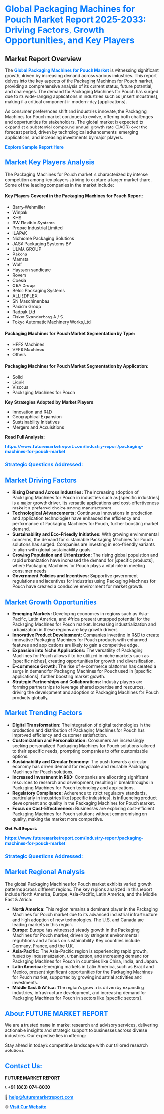 <h1 style="color: #007BFF;">Global Packaging Machines for Pouch Market Report 2025-2033: Driving Factors, Growth Opportunities, and Key Players</h1>

<section id="overview">
<h2>Market Report Overview</h2>
<p>The <a href="https://www.futuremarketreport.com/industry-report/packaging-machines-for-pouch-market" style="color: #007BFF; text-decoration: none;"><strong>Global Packaging Machines for Pouch Market</strong></a> is witnessing significant growth, driven by increasing demand across various industries. This report delves into the key aspects of the Packaging Machines for Pouch market, providing a comprehensive analysis of its current status, future potential, and challenges. The demand for Packaging Machines for Pouch has surged due to its wide-ranging applications in industries such as [insert industries], making it a critical component in modern-day [applications].</p>
<p>As consumer preferences shift and industries innovate, the Packaging Machines for Pouch market continues to evolve, offering both challenges and opportunities for stakeholders. The global market is expected to expand at a substantial compound annual growth rate (CAGR) over the forecast period, driven by technological advancements, emerging applications, and increasing investments by major players.</p>
</section>

<section id="overview">
<p><a href="https://www.futuremarketreport.com/request-sample/reportId=111308" style="color: #007BFF; text-decoration: none;"><strong>Explore Sample Report Here</strong></a></p>
</section>

<section id="key-players">
<h2 style="color: #007BFF;">Market Key Players Analysis</h2>
<p>The Packaging Machines for Pouch market is characterized by intense competition among key players striving to capture a larger market share. Some of the leading companies in the market include:</p>
<h4>Key Players Covered in the Packaging Machines for Pouch Report:</h4>
<ul><li>Barry-Wehmiller</li><li>Winpak</li><li>KHS</li><li>BW Flexible Systems</li><li>Propac Industrial Limited</li><li>ILAPAK</li><li>Nichrome Packaging Solutions</li><li>JASA Packaging Systems BV</li><li>ULMA GROUP</li><li>Pakona</li><li>Mamata</li><li>Wolf</li><li>Hayssen sandicare</li><li>Rovem</li><li>Coesia</li><li>GEA Group</li><li>Belco Packaging Systems</li><li>ALLIEDFLEX</li><li>SN Maschinenbau</li><li>Paxiom Group</li><li>Radpak Ltd</li><li>Fisker Skanderborg A / S.</li><li>Tokyo Automatic Machinery Works,Ltd</li></ul>
<h4>Packaging Machines for Pouch Market Segmentation by Type:</h4>
<ul><li>HFFS Machines</li><li>VFFS Machines</li><li>Others</li></ul>

<h4>Packaging Machines for Pouch Market Segmentation by Application:</h4>
<ul><li>Solid</li><li>Liquid</li><li>Viscous</li><li>Packaging Machines for Pouch</li></ul>
<p><strong>Key Strategies Adopted by Market Players:</strong></p>
<ul>
<li>Innovation and R&D</li>
<li>Geographical Expansion</li>
<li>Sustainability Initiatives</li>
<li>Mergers and Acquisitions</li>
</ul>
</section>

<section>
<p><strong>Read Full Analysis: </strong></p><a href="https://www.futuremarketreport.com/industry-report/packaging-machines-for-pouch-market" style="color: #007BFF; text-decoration: none;"><strong>https://www.futuremarketreport.com/industry-report/packaging-machines-for-pouch-market</strong></a>
<h3 style="color: #007BFF;">Strategic Questions Addressed:</h3>
</section>

<section id="driving-factors">
<h2 style="color: #007BFF;">Market Driving Factors</h2>
<ul>
<li><strong>Rising Demand Across Industries:</strong> The increasing adoption of Packaging Machines for Pouch in industries such as [specific industries] is a major growth driver. Its versatile applications and cost-effectiveness make it a preferred choice among manufacturers.</li>
<li><strong>Technological Advancements:</strong> Continuous innovations in production and application technologies have enhanced the efficiency and performance of Packaging Machines for Pouch, further boosting market demand.</li>
<li><strong>Sustainability and Eco-Friendly Initiatives:</strong> With growing environmental concerns, the demand for sustainable Packaging Machines for Pouch solutions has surged. Companies are investing in eco-friendly variants to align with global sustainability goals.</li>
<li><strong>Growing Population and Urbanization:</strong> The rising global population and rapid urbanization have increased the demand for [specific products], where Packaging Machines for Pouch plays a vital role in meeting consumer needs.</li>
<li><strong>Government Policies and Incentives:</strong> Supportive government regulations and incentives for industries using Packaging Machines for Pouch have created a conducive environment for market growth.</li>
</ul>
</section>

<section id="growth-opportunities">
<h2 style="color: #007BFF;">Market Growth Opportunities</h2>
<ul>
<li><strong>Emerging Markets:</strong> Developing economies in regions such as Asia-Pacific, Latin America, and Africa present untapped potential for the Packaging Machines for Pouch market. Increasing industrialization and urbanization in these regions are key growth drivers.</li>
<li><strong>Innovative Product Development:</strong> Companies investing in R&D to create innovative Packaging Machines for Pouch products with enhanced features and applications are likely to gain a competitive edge.</li>
<li><strong>Expansion into Niche Applications:</strong> The versatility of Packaging Machines for Pouch allows it to be utilized in niche markets such as [specific niches], creating opportunities for growth and diversification.</li>
<li><strong>E-commerce Growth:</strong> The rise of e-commerce platforms has created a surge in demand for Packaging Machines for Pouch used in [specific applications], further boosting market growth.</li>
<li><strong>Strategic Partnerships and Collaborations:</strong> Industry players are forming partnerships to leverage shared expertise and resources, driving the development and adoption of Packaging Machines for Pouch products globally.</li>
</ul>
</section>

<section id="trending-factors">
<h2 style="color: #007BFF;">Market Trending Factors</h2>
<ul>
<li><strong>Digital Transformation:</strong> The integration of digital technologies in the production and distribution of Packaging Machines for Pouch has improved efficiency and customer satisfaction.</li>
<li><strong>Customization and Personalization:</strong> Consumers are increasingly seeking personalized Packaging Machines for Pouch solutions tailored to their specific needs, prompting companies to offer customizable options.</li>
<li><strong>Sustainability and Circular Economy:</strong> The push towards a circular economy has driven demand for recyclable and reusable Packaging Machines for Pouch solutions.</li>
<li><strong>Increased Investment in R&D:</strong> Companies are allocating significant resources to research and development, resulting in breakthroughs in Packaging Machines for Pouch technology and applications.</li>
<li><strong>Regulatory Compliance:</strong> Adherence to strict regulatory standards, particularly in industries like [specific industries], is influencing product development and quality in the Packaging Machines for Pouch market.</li>
<li><strong>Focus on Cost-Effectiveness:</strong> Businesses are exploring cost-efficient Packaging Machines for Pouch solutions without compromising on quality, making the market more competitive.</li>
</ul>
</section>

<section>
<p><strong>Get Full Report: </strong></p><a href="https://www.futuremarketreport.com/industry-report/packaging-machines-for-pouch-market" style="color: #007BFF; text-decoration: none;"><strong>https://www.futuremarketreport.com/industry-report/packaging-machines-for-pouch-market</strong></a>
<h3 style="color: #007BFF;">Strategic Questions Addressed:</h3>
</section>


<section id="regional-analysis">
<h2 style="color: #007BFF;">Market Regional Analysis</h2>
<p>The global Packaging Machines for Pouch market exhibits varied growth patterns across different regions. The key regions analyzed in this report include North America, Europe, Asia-Pacific, Latin America, and the Middle East & Africa:</p>
<ul>
<li><strong>North America:</strong> This region remains a dominant player in the Packaging Machines for Pouch market due to its advanced industrial infrastructure and high adoption of new technologies. The U.S. and Canada are leading markets in this region.</li>
<li><strong>Europe:</strong> Europe has witnessed steady growth in the Packaging Machines for Pouch market, driven by stringent environmental regulations and a focus on sustainability. Key countries include Germany, France, and the U.K.</li>
<li><strong>Asia-Pacific:</strong> The Asia-Pacific region is experiencing rapid growth, fueled by industrialization, urbanization, and increasing demand for Packaging Machines for Pouch in countries like China, India, and Japan.</li>
<li><strong>Latin America:</strong> Emerging markets in Latin America, such as Brazil and Mexico, present significant opportunities for the Packaging Machines for Pouch market, supported by growing industrial activities and investments.</li>
<li><strong>Middle East & Africa:</strong> The region’s growth is driven by expanding industries, infrastructure development, and increasing demand for Packaging Machines for Pouch in sectors like [specific sectors].</li>
</ul>
</section>

<footer>
<h2 style="color: #007BFF;">About FUTURE MARKET REPORT</h2>
<p>We are a trusted name in market research and advisory services, delivering actionable insights and strategic support to businesses across diverse industries. Our expertise lies in offering:</p>

<p>Stay ahead in today’s competitive landscape with our tailored research solutions.</p>

<h2 style="color: #007BFF;">Contact Us:</h2>
<p><strong>FUTURE MARKET REPORT</strong></p>
<p>📞 <strong>+91 (883) 074-8030</strong></p>
<p>📧 <strong><a href="mailto:help@futuremarketreport.com" style="color: #007BFF;">help@futuremarketreport.com</a></strong></p>
<p>🌐 <strong><a href="https://www.futuremarketreport.com/" style="color: #007BFF;">Visit Our Website</a></strong></p>
</footer>